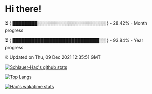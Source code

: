 # Hi there!

⏳ { ████████░░░░░░░░░░░░░░░░░░░░░░ } - 28.42% - Month progress

⏳ { ████████████████████████████░░ } - 93.84% - Year progress

⏰ Updated on Thu, 09 Dec 2021 12:35:51 GMT


[![Schlauer-Hax's github stats](https://github-readme-stats.vercel.app/api?username=Schlauer-Hax&show_icons=true&theme=dark&count_private=true)](https://github.com/Schlauer-Hax)


[![Top Langs](https://github-readme-stats.vercel.app/api/top-langs/?username=Schlauer-Hax&layout=compact&theme=dark)](https://github.com/Schlauer-Hax?tab=repositories)


[![Hax's wakatime stats](https://github-readme-stats.vercel.app/api/wakatime?username=Hax&theme=dark)](https://wakatime.com/@Hax)

